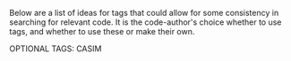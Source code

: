 Below are a list of ideas for tags that could allow for some consistency in searching for relevant code. It is the code-author's choice whether to use tags, and whether to use these or make their own.

OPTIONAL TAGS:
CASIM
